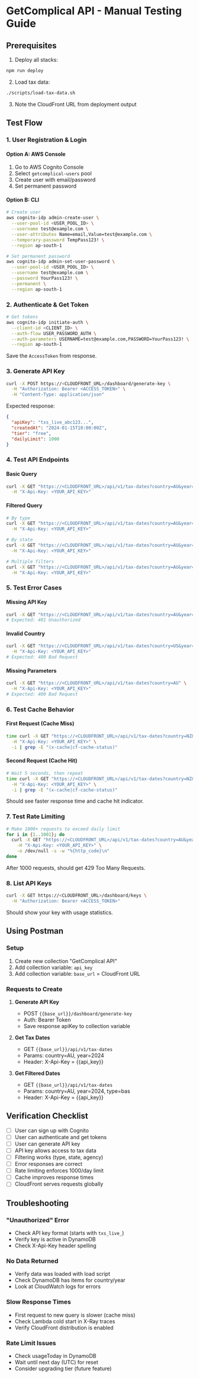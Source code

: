 # GetComplical API - Manual Testing Guide

## Prerequisites

1. Deploy all stacks:
```bash
npm run deploy
```

2. Load tax data:
```bash
./scripts/load-tax-data.sh
```

3. Note the CloudFront URL from deployment output

## Test Flow

### 1. User Registration & Login

#### Option A: AWS Console
1. Go to AWS Cognito Console
2. Select `getcomplical-users` pool
3. Create user with email/password
4. Set permanent password

#### Option B: CLI
```bash
# Create user
aws cognito-idp admin-create-user \
  --user-pool-id <USER_POOL_ID> \
  --username test@example.com \
  --user-attributes Name=email,Value=test@example.com \
  --temporary-password TempPass123! \
  --region ap-south-1

# Set permanent password
aws cognito-idp admin-set-user-password \
  --user-pool-id <USER_POOL_ID> \
  --username test@example.com \
  --password YourPass123! \
  --permanent \
  --region ap-south-1
```

### 2. Authenticate & Get Token

```bash
# Get tokens
aws cognito-idp initiate-auth \
  --client-id <CLIENT_ID> \
  --auth-flow USER_PASSWORD_AUTH \
  --auth-parameters USERNAME=test@example.com,PASSWORD=YourPass123! \
  --region ap-south-1
```

Save the `AccessToken` from response.

### 3. Generate API Key

```bash
curl -X POST https://<CLOUDFRONT_URL>/dashboard/generate-key \
  -H "Authorization: Bearer <ACCESS_TOKEN>" \
  -H "Content-Type: application/json"
```

Expected response:
```json
{
  "apiKey": "txs_live_abc123...",
  "createdAt": "2024-01-15T10:00:00Z",
  "tier": "free",
  "dailyLimit": 1000
}
```

### 4. Test API Endpoints

#### Basic Query
```bash
curl -X GET "https://<CLOUDFRONT_URL>/api/v1/tax-dates?country=AU&year=2024" \
  -H "X-Api-Key: <YOUR_API_KEY>"
```

#### Filtered Query
```bash
# By type
curl -X GET "https://<CLOUDFRONT_URL>/api/v1/tax-dates?country=AU&year=2024&type=bas" \
  -H "X-Api-Key: <YOUR_API_KEY>"

# By state
curl -X GET "https://<CLOUDFRONT_URL>/api/v1/tax-dates?country=AU&year=2024&state=NSW" \
  -H "X-Api-Key: <YOUR_API_KEY>"

# Multiple filters
curl -X GET "https://<CLOUDFRONT_URL>/api/v1/tax-dates?country=AU&year=2024&type=payroll&state=VIC" \
  -H "X-Api-Key: <YOUR_API_KEY>"
```

### 5. Test Error Cases

#### Missing API Key
```bash
curl -X GET "https://<CLOUDFRONT_URL>/api/v1/tax-dates?country=AU&year=2024"
# Expected: 401 Unauthorized
```

#### Invalid Country
```bash
curl -X GET "https://<CLOUDFRONT_URL>/api/v1/tax-dates?country=US&year=2024" \
  -H "X-Api-Key: <YOUR_API_KEY>"
# Expected: 400 Bad Request
```

#### Missing Parameters
```bash
curl -X GET "https://<CLOUDFRONT_URL>/api/v1/tax-dates?country=AU" \
  -H "X-Api-Key: <YOUR_API_KEY>"
# Expected: 400 Bad Request
```

### 6. Test Cache Behavior

#### First Request (Cache Miss)
```bash
time curl -X GET "https://<CLOUDFRONT_URL>/api/v1/tax-dates?country=NZ&year=2024" \
  -H "X-Api-Key: <YOUR_API_KEY>" \
  -i | grep -E "(x-cache|cf-cache-status)"
```

#### Second Request (Cache Hit)
```bash
# Wait 5 seconds, then repeat
time curl -X GET "https://<CLOUDFRONT_URL>/api/v1/tax-dates?country=NZ&year=2024" \
  -H "X-Api-Key: <YOUR_API_KEY>" \
  -i | grep -E "(x-cache|cf-cache-status)"
```

Should see faster response time and cache hit indicator.

### 7. Test Rate Limiting

```bash
# Make 1000+ requests to exceed daily limit
for i in {1..1001}; do
  curl -X GET "https://<CLOUDFRONT_URL>/api/v1/tax-dates?country=AU&year=2024" \
    -H "X-Api-Key: <YOUR_API_KEY>" \
    -o /dev/null -s -w "%{http_code}\n"
done
```

After 1000 requests, should get 429 Too Many Requests.

### 8. List API Keys

```bash
curl -X GET https://<CLOUDFRONT_URL>/dashboard/keys \
  -H "Authorization: Bearer <ACCESS_TOKEN>"
```

Should show your key with usage statistics.

## Using Postman

### Setup
1. Create new collection "GetComplical API"
2. Add collection variable: `api_key`
3. Add collection variable: `base_url` = CloudFront URL

### Requests to Create

1. **Generate API Key**
   - POST `{{base_url}}/dashboard/generate-key`
   - Auth: Bearer Token
   - Save response apiKey to collection variable

2. **Get Tax Dates**
   - GET `{{base_url}}/api/v1/tax-dates`
   - Params: country=AU, year=2024
   - Header: X-Api-Key = {{api_key}}

3. **Get Filtered Dates**
   - GET `{{base_url}}/api/v1/tax-dates`
   - Params: country=AU, year=2024, type=bas
   - Header: X-Api-Key = {{api_key}}

## Verification Checklist

- [ ] User can sign up with Cognito
- [ ] User can authenticate and get tokens
- [ ] User can generate API key
- [ ] API key allows access to tax data
- [ ] Filtering works (type, state, agency)
- [ ] Error responses are correct
- [ ] Rate limiting enforces 1000/day limit
- [ ] Cache improves response times
- [ ] CloudFront serves requests globally

## Troubleshooting

### "Unauthorized" Error
- Check API key format (starts with `txs_live_`)
- Verify key is active in DynamoDB
- Check X-Api-Key header spelling

### No Data Returned
- Verify data was loaded with load script
- Check DynamoDB has items for country/year
- Look at CloudWatch logs for errors

### Slow Response Times
- First request to new query is slower (cache miss)
- Check Lambda cold start in X-Ray traces
- Verify CloudFront distribution is enabled

### Rate Limit Issues
- Check usageToday in DynamoDB
- Wait until next day (UTC) for reset
- Consider upgrading tier (future feature)